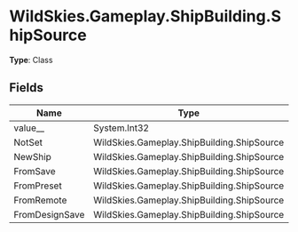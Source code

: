 ﻿# WildSkies.Gameplay.ShipBuilding.ShipSource

**Type**: Class

## Fields

| Name | Type | Access |
|------|------|--------|
| value__ | System.Int32 | Public |
| NotSet | WildSkies.Gameplay.ShipBuilding.ShipSource | Public |
| NewShip | WildSkies.Gameplay.ShipBuilding.ShipSource | Public |
| FromSave | WildSkies.Gameplay.ShipBuilding.ShipSource | Public |
| FromPreset | WildSkies.Gameplay.ShipBuilding.ShipSource | Public |
| FromRemote | WildSkies.Gameplay.ShipBuilding.ShipSource | Public |
| FromDesignSave | WildSkies.Gameplay.ShipBuilding.ShipSource | Public |

